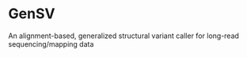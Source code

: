 # GenSV
An alignment-based, generalized structural variant caller for long-read sequencing/mapping data 
